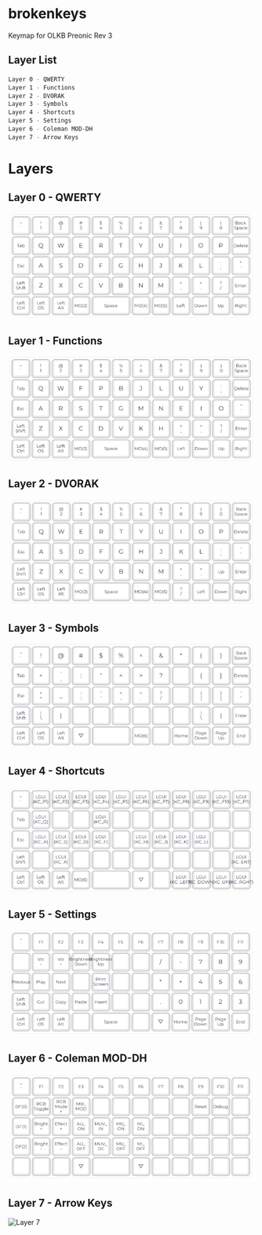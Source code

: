# brokenkeys
Keymap for OLKB Preonic Rev 3

## Layer List
```bash
Layer 0 - QWERTY
Layer 1 - Functions
Layer 2 - DVORAK
Layer 3 - Symbols
Layer 4 - Shortcuts
Layer 5 - Settings
Layer 6 - Coleman MOD-DH
Layer 7 - Arrow Keys
```

# Layers

## Layer 0 - QWERTY
![Layer 0](images/layer0.png)

## Layer 1 - Functions
![Layer 1](images/layer1.png)

## Layer 2 - DVORAK
![Layer 2](images/layer2.png)

## Layer 3 - Symbols
![Layer 3](images/layer3.png)

## Layer 4 - Shortcuts
![Layer 4](images/layer4.png)

## Layer 5 - Settings
![Layer 5](images/layer5.png)

## Layer 6 - Coleman MOD-DH
![Layer 6](images/layer6.png)

## Layer 7 - Arrow Keys
![Layer 7](images/layer7.png)
